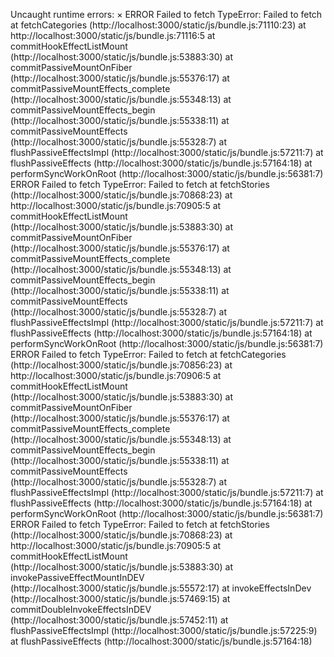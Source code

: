 Uncaught runtime errors:
×
ERROR
Failed to fetch
TypeError: Failed to fetch
    at fetchCategories (http://localhost:3000/static/js/bundle.js:71110:23)
    at http://localhost:3000/static/js/bundle.js:71116:5
    at commitHookEffectListMount (http://localhost:3000/static/js/bundle.js:53883:30)
    at commitPassiveMountOnFiber (http://localhost:3000/static/js/bundle.js:55376:17)
    at commitPassiveMountEffects_complete (http://localhost:3000/static/js/bundle.js:55348:13)
    at commitPassiveMountEffects_begin (http://localhost:3000/static/js/bundle.js:55338:11)
    at commitPassiveMountEffects (http://localhost:3000/static/js/bundle.js:55328:7)
    at flushPassiveEffectsImpl (http://localhost:3000/static/js/bundle.js:57211:7)
    at flushPassiveEffects (http://localhost:3000/static/js/bundle.js:57164:18)
    at performSyncWorkOnRoot (http://localhost:3000/static/js/bundle.js:56381:7)
ERROR
Failed to fetch
TypeError: Failed to fetch
    at fetchStories (http://localhost:3000/static/js/bundle.js:70868:23)
    at http://localhost:3000/static/js/bundle.js:70905:5
    at commitHookEffectListMount (http://localhost:3000/static/js/bundle.js:53883:30)
    at commitPassiveMountOnFiber (http://localhost:3000/static/js/bundle.js:55376:17)
    at commitPassiveMountEffects_complete (http://localhost:3000/static/js/bundle.js:55348:13)
    at commitPassiveMountEffects_begin (http://localhost:3000/static/js/bundle.js:55338:11)
    at commitPassiveMountEffects (http://localhost:3000/static/js/bundle.js:55328:7)
    at flushPassiveEffectsImpl (http://localhost:3000/static/js/bundle.js:57211:7)
    at flushPassiveEffects (http://localhost:3000/static/js/bundle.js:57164:18)
    at performSyncWorkOnRoot (http://localhost:3000/static/js/bundle.js:56381:7)
ERROR
Failed to fetch
TypeError: Failed to fetch
    at fetchCategories (http://localhost:3000/static/js/bundle.js:70856:23)
    at http://localhost:3000/static/js/bundle.js:70906:5
    at commitHookEffectListMount (http://localhost:3000/static/js/bundle.js:53883:30)
    at commitPassiveMountOnFiber (http://localhost:3000/static/js/bundle.js:55376:17)
    at commitPassiveMountEffects_complete (http://localhost:3000/static/js/bundle.js:55348:13)
    at commitPassiveMountEffects_begin (http://localhost:3000/static/js/bundle.js:55338:11)
    at commitPassiveMountEffects (http://localhost:3000/static/js/bundle.js:55328:7)
    at flushPassiveEffectsImpl (http://localhost:3000/static/js/bundle.js:57211:7)
    at flushPassiveEffects (http://localhost:3000/static/js/bundle.js:57164:18)
    at performSyncWorkOnRoot (http://localhost:3000/static/js/bundle.js:56381:7)
ERROR
Failed to fetch
TypeError: Failed to fetch
    at fetchStories (http://localhost:3000/static/js/bundle.js:70868:23)
    at http://localhost:3000/static/js/bundle.js:70905:5
    at commitHookEffectListMount (http://localhost:3000/static/js/bundle.js:53883:30)
    at invokePassiveEffectMountInDEV (http://localhost:3000/static/js/bundle.js:55572:17)
    at invokeEffectsInDev (http://localhost:3000/static/js/bundle.js:57469:15)
    at commitDoubleInvokeEffectsInDEV (http://localhost:3000/static/js/bundle.js:57452:11)
    at flushPassiveEffectsImpl (http://localhost:3000/static/js/bundle.js:57225:9)
    at flushPassiveEffects (http://localhost:3000/static/js/bundle.js:57164:18)